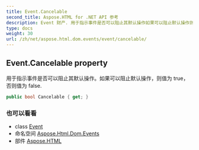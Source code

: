 ```yaml
---
title: Event.Cancelable
second_title: Aspose.HTML for .NET API 参考
description: Event 财产. 用于指示事件是否可以阻止其默认操作如果可以阻止默认操作则值为 true否则值为 false.
type: docs
weight: 30
url: /zh/net/aspose.html.dom.events/event/cancelable/
---
```

## Event.Cancelable property

用于指示事件是否可以阻止其默认操作。如果可以阻止默认操作，则值为 true，否则值为 false.

```csharp
public bool Cancelable { get; }
```

### 也可以看看

* class [Event](../)
* 命名空间 [Aspose.Html.Dom.Events](../../event/)
* 部件 [Aspose.HTML](../../../)


